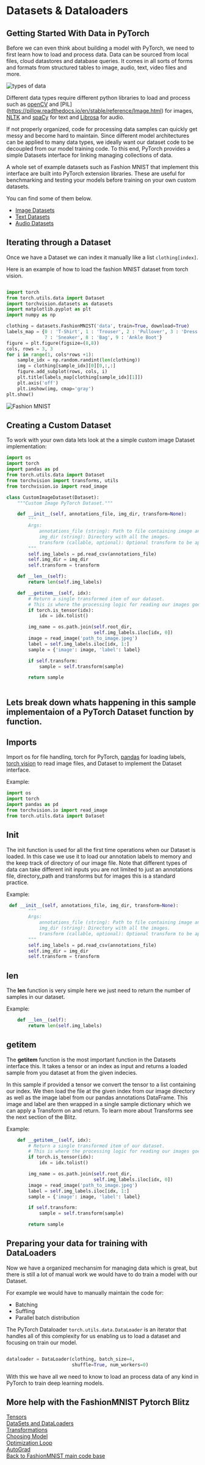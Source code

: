 # Datasets & Dataloaders

## Getting Started With Data in PyTorch

Before we can even think about building a model with PyTorch, we need to first learn how to load and process data. Data can be sourced from local files, cloud datastores and database queries. It comes in all sorts of forms and formats from structured tables to image, audio, text, video files and more. 

![types of data](../images/typesofdata.PNG)

Different data types require different python libraries to load and process such as [openCV](https://opencv.org/) and [PIL] (https://pillow.readthedocs.io/en/stable/reference/Image.html) for images, [NLTK](https://www.nltk.org/) and [spaCy](https://spacy.io/) for text and [Librosa](https://librosa.org/doc/latest/index.html) for audio. 

If not properly organized, code for processing data samples can quickly get messy and become hard to maintain. Since different model architectures can be applied to many data types, we ideally want our dataset code to be decoupled from our model training code. To this end, PyTorch provides a simple Datasets interface for linking managing collections of data. 

A whole set of example datasets such as Fashion MNIST that implement this interface are built into PyTorch extension libraries. These are useful for benchmarking and testing your models before training on your own custom datasets.

 You can find some of them below. 
 - [Image Datasets](https://pytorch.org/docs/stable/torchvision/datasets.html)
 - [Text Datasets](https://pytorch.org/text/datasets.html)
 - [Audio Datasets](https://pytorch.org/audio/datasets.html)

 ## Iterating through a Dataset

Once we have a Dataset we can index it manually like a list ```clothing[index]```. 

Here is an example of how to load the fashion MNIST dataset from torch vision.


```python

import torch 
from torch.utils.data import Dataset
import torchvision.datasets as datasets
import matplotlib.pyplot as plt
import numpy as np

clothing = datasets.FashionMNIST('data', train=True, download=True)
labels_map = {0 : 'T-Shirt', 1 : 'Trouser', 2 : 'Pullover', 3 : 'Dress', 4 : 'Coat', 5 : 'Sandal', 6 : 'Shirt',
              7 : 'Sneaker', 8 : 'Bag', 9 : 'Ankle Boot'}
figure = plt.figure(figsize=(8,8))
cols, rows = 3, 3
for i in range(1, cols*rows +1):
    sample_idx = np.random.randint(len(clothing))
    img = clothing[sample_idx][0][0,:,:]
    figure.add_subplot(rows, cols, i)
    plt.title(labels_map[clothing[sample_idx][1]])
    plt.axis('off')
    plt.imshow(img, cmap='gray')
plt.show()
```

![Fashion MNIST](../images/fashion_mnist.png)
## Creating a Custom Dataset
To work with your own data lets look at the a simple custom image Dataset implementation:

```python
import os
import torch
import pandas as pd
from torch.utils.data import Dataset
from torchvision import transforms, utils
from torchvision.io import read_image

class CustomImageDataset(Dataset):
    """Custom Image PyTorch Dataset."""

    def __init__(self, annotations_file, img_dir, transform=None):
        """
        Args:
            annotations_file (string): Path to file containing image anntoations .
            img_dir (string): Directory with all the images.
            transform (callable, optional): Optional transform to be applied on a sample, see the next section for more information.
        """
        self.img_labels = pd.read_csv(annotations_file)
        self.img_dir = img_dir
        self.transform = transform

    def __len__(self):
        return len(self.img_labels)

    def __getitem__(self, idx):
        # Return a single transformed item of our dataset.
        # This is where the processing logic for reading our images goes
        if torch.is_tensor(idx):
            idx = idx.tolist()

        img_name = os.path.join(self.root_dir,
                                self.img_labels.iloc[idx, 0])
        image = read_image('path_to_image.jpeg')
        label = self.img_labels.iloc[idx, 1:]
        sample = {'image': image, 'label': label}

        if self.transform:
            sample = self.transform(sample)

        return sample 
        
```

## Lets break down whats happening in this sample implementaion of a PyTorch Dataset function by function.

## Imports 

Import os for file handling, torch for PyTorch, [pandas](https://pandas.pydata.org/) for loading labels, [torch vision](https://pytorch.org/blog/pytorch-1.7-released/) to read image files, and Dataset to implement the Dataset interface.

Example:
```python
import os
import torch
import pandas as pd
from torchvision.io import read_image
from torch.utils.data import Dataset
```

## Init

The init function is used for all the first time operations when our Dataset is loaded. In this case we use it to load our annotation labels to memory and the keep track of directory of our image file. Note that different types of data can take different init inputs you are not limited to just an annotations file, directory_path and transforms but for images this is a standard practice.

Example:

```python
 def __init__(self, annotations_file, img_dir, transform=None):
        """
        Args:
            annotations_file (string): Path to file containing image anntoations .
            img_dir (string): Directory with all the images.
            transform (callable, optional): Optional transform to be applied on a sample, see the next section for more information.
        """
        self.img_labels = pd.read_csv(annotations_file)
        self.img_dir = img_dir
        self.transform = transform
```

## __len__

The __len__ function is very simple here we just need to return the number of samples in our dataset. 

Example:
```python
    def __len__(self):
        return len(self.img_labels)
```

## __getitem__
The __getitem__ function is the most important function in the Datasets interface this. It takes a tensor or an index as input and returns a loaded sample from you dataset at from the given indecies.

In this sample if provided a tensor we convert the tensor to a list containing our index. We then load the file at the given index from our image directory as well as the image label from our pandas annotations DataFrame. This image and label are then wrapped in a single sample dictionary which we can apply a Transform on and return. To learn more about Transforms see the next section of the Blitz. 

Example:
```python
    def __getitem__(self, idx):
        # Return a single transformed item of our dataset.
        # This is where the processing logic for reading our images goes
        if torch.is_tensor(idx):
            idx = idx.tolist()

        img_name = os.path.join(self.root_dir,
                                self.img_labels.iloc[idx, 0])
        image = read_image('path_to_image.jpeg')
        label = self.img_labels.iloc[idx, 1:]
        sample = {'image': image, 'label': label}

        if self.transform:
            sample = self.transform(sample)

        return sample 
```

## Preparing your data for training with DataLoaders

Now we have a organized mechansim for managing data which is great, but there is still a lot of manual work we would have to do train a model with our Dataset. 

For example we would have to manually maintain the code for: 
- Batching 
- Suffling 
- Parallel batch distribution 

The PyTorch Dataloader ```torch.utils.data.DataLoader``` is an iterator that handles all of this complexity for us enabling us to load a dataset and focusing on train our model.


```python

dataloader = DataLoader(clothing, batch_size=4,
                        shuffle=True, num_workers=0)

```

With this we have all we need to know to load an process data of any kind in PyTorch to train deep learning models.


## More help with the FashionMNIST Pytorch Blitz
[Tensors]()<br>
[DataSets and DataLoaders]()<br>
[Transformations]()<br>
[Choosing Model]()<br>
[Optimization Loop]()<br>
[AutoGrad]()<br>
[Back to FashionMNIST main code base]()<br>
